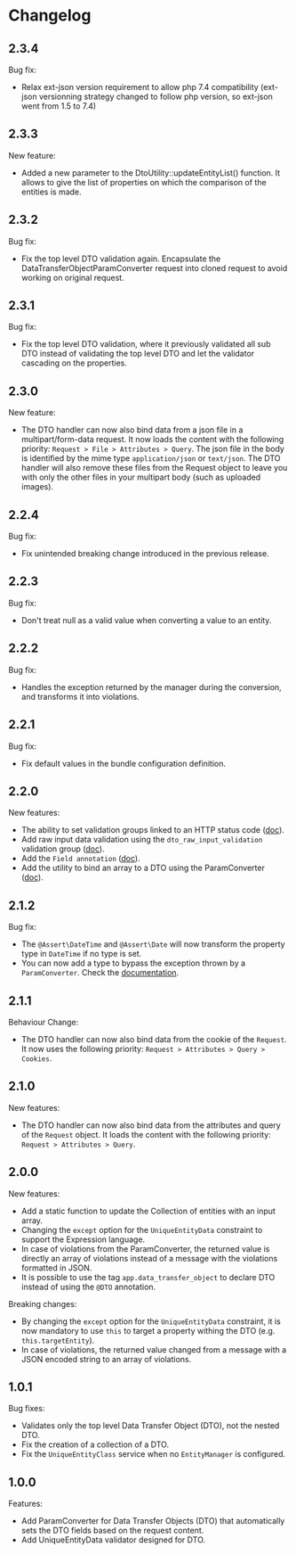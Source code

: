 # Changelog

## 2.3.4

Bug fix:
 * Relax ext-json version requirement to allow php 7.4 compatibility (ext-json versionning strategy changed to follow php version, so ext-json went from 1.5 to 7.4)

## 2.3.3

New feature:
 * Added a new parameter to the DtoUtility::updateEntityList() function. It allows to give the list of properties on which the comparison of the entities is made.

## 2.3.2

Bug fix:
 * Fix the top level DTO validation again. Encapsulate the DataTransferObjectParamConverter request into cloned request to avoid working on original request.

## 2.3.1

Bug fix:
 * Fix the top level DTO validation, where it previously validated all sub DTO instead of validating the top level DTO and let the validator cascading on the properties.

## 2.3.0

New feature:
 * The DTO handler can now also bind data from a json file in a multipart/form-data request. It now loads the content with the following priority: `Request > File > Attributes > Query`. The json file in the body is identified by the mime type `application/json` or `text/json`. The DTO handler will also remove these files from the Request object to leave you with only the other files in your multipart body (such as uploaded images).

## 2.2.4

Bug fix:
 * Fix unintended breaking change introduced in the previous release.

## 2.2.3

Bug fix:
 * Don't treat null as a valid value when converting a value to an entity.

## 2.2.2

Bug fix:
 * Handles the exception returned by the manager during the conversion, and transforms it into violations.

## 2.2.1

Bug fix:
 * Fix default values in the bundle configuration definition.

## 2.2.0

New features:
 * The ability to set validation groups linked to an HTTP status code ([doc](Doc/ParamConverter.md#global-validation-groups)).
 * Add raw input data validation using the `dto_raw_input_validation` validation group ([doc](Doc/ParamConverter.md#pre-validation-brefore-data-conversion)).
 * Add the `Field annotation` ([doc](Doc/DataTransferObject.md#field-annotation)).
 * Add the utility to bind an array to a DTO using the ParamConverter ([doc](Doc/Utilities.md#load-an-array-into-a-dto-using-the-magic-of-the-paramconverter)).

## 2.1.2

Bug fix:
 * The `@Assert\DateTime` and `@Assert\Date` will now transform the property type in `DateTime` if no type is set.
 * You can now add a type to bypass the exception thrown by a `ParamConverter`. Check the [documentation](Doc/ParamConverter.md#bypass-paramconverter-exception-for-specific-classes).


## 2.1.1

Behaviour Change:
 * The DTO handler can now also bind data from the cookie of the `Request`. It now uses the following priority: `Request > Attributes > Query > Cookies`.


## 2.1.0

New features:
 * The DTO handler can now also bind data from the attributes and query of the `Request` object. It loads the content with the following priority: `Request > Attributes > Query`.


## 2.0.0

New features:
 * Add a static function to update the Collection of entities with an input array.
 * Changing the `except` option for the `UniqueEntityData` constraint to support the Expression language.
 * In case of violations from the ParamConverter, the returned value is directly an array of violations instead of a message with the violations formatted in JSON.
 * It is possible to use the tag `app.data_transfer_object` to declare DTO instead of using the `@DTO` annotation.
 
Breaking changes:
 * By changing the `except` option for the `UniqueEntityData` constraint, it is now mandatory to use `this` to target a property withing the DTO (e.g. `this.targetEntity`).
 * In case of violations, the returned value changed from a message with a JSON encoded string to an array of violations.


## 1.0.1

Bug fixes:
 * Validates only the top level Data Transfer Object (DTO), not the nested DTO.
 * Fix the creation of a collection of a DTO.
 * Fix the `UniqueEntityClass` service when no `EntityManager` is configured.
 

## 1.0.0

Features:
 * Add ParamConverter for Data Transfer Objects (DTO) that automatically sets the DTO fields based on the request content.
 * Add UniqueEntityData validator designed for DTO.
